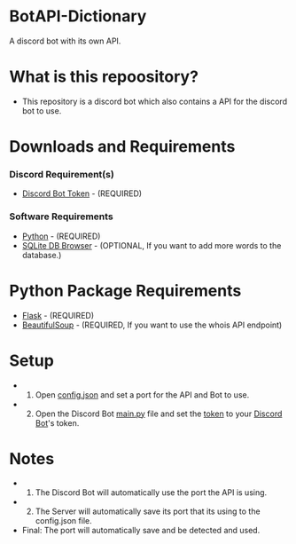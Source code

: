# BotAPI-Dictionary
A discord bot with its own API.

# What is this repoository?
- This repository is a discord bot which also contains a API for the discord bot to use.

# Downloads and Requirements
### Discord Requirement(s)
- [Discord Bot Token](https://discord.com/developers/applications) - (REQUIRED)

### Software Requirements
- [Python](https://www.python.org/downloads/) - (REQUIRED)
- [SQLite DB Browser](https://sqlitebrowser.org/dl/) - (OPTIONAL, If you want to add more words to the database.)

# Python Package Requirements
- [Flask](https://pypi.org/project/Flask/) - (REQUIRED)
- [BeautifulSoup](https://pypi.org/project/bs4/) - (REQUIRED, If you want to use the whois API endpoint)

# Setup
- 1. Open [config.json](https://github.com/iUseYahoo/Discord-Bot-API-Dictionary/blob/main/config.json) and set a port for the API and Bot to use.
- 2. Open the Discord Bot [main.py](https://github.com/iUseYahoo/Discord-Bot-API-Dictionary/blob/main/Discord%20Bot/main.py) file and set the [token](https://github.com/iUseYahoo/Discord-Bot-API-Dictionary/blob/main/config.json#L3) to your [Discord Bot](https://discord.com/developers/applications)'s token.

# Notes
- 1. The Discord Bot will automatically use the port the API is using.
- 2. The Server will automatically save its port that its using to the config.json file.
- Final: The port will automatically save and be detected and used.
